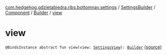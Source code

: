 [com.hedgehog.gdzietabiedra.ribs.bottomnav.settings](../../../index.md) / [SettingsBuilder](../../index.md) / [Component](../index.md) / [Builder](index.md) / [view](./view.md)

# view

`@BindsInstance abstract fun view(view: `[`SettingsView`](../../../-settings-view/index.md)`): `[`Builder`](index.md) [(source)](https://github.com/asvid/GdzieTaBiedra/tree/master/app/src/main/java/com/hedgehog/gdzietabiedra/ribs/bottomnav/settings/SettingsBuilder.kt#L87)